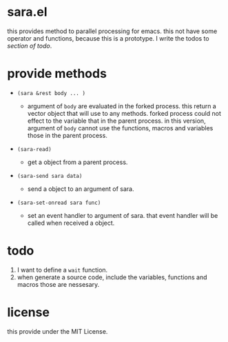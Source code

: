 
# sara.el

this provides method to parallel processing for emacs.
this not have some operator and functions, because this is a prototype.
I write the todos to *section of todo*.

# provide methods

* `(sara &rest body ... )`
    * argument of `body` are evaluated in the forked process.
    this return a vector object that will use to any methods.
    forked process could not effect to the variable that in the parent process.
    in this version, argument of `body` cannot use the functions, macros and variables those in the parent process.

* `(sara-read)`
    * get a object from a parent process.

* `(sara-send sara data)`
    * send a object to an argument of sara.

* `(sara-set-onread sara func)`
    * set an event handler to argument of sara.
    that event handler will be called when received a object.

# todo

1. I want to define a `wait` function.
1. when generate a source code, include the variables, functions and macros those are nessesary.

# license

this provide under the MIT License.